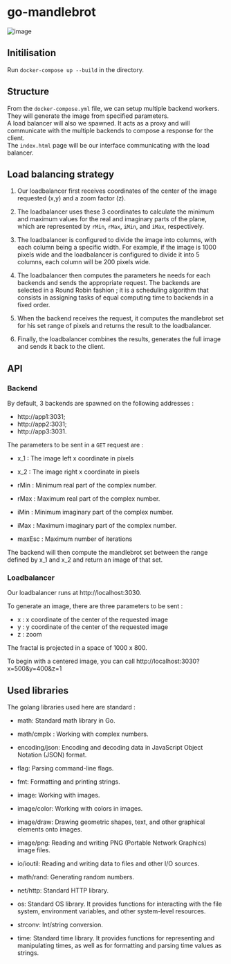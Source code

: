 # go-mandlebrot
![image](https://user-images.githubusercontent.com/35641452/209961306-8b353fef-a0bf-446e-900d-a7040b9e73e1.png)

## Initilisation 
Run `docker-compose up --build` in the directory. 

## Structure
From the `docker-compose.yml` file, we can setup multiple backend workers.  
They will generate the image from specified parameters.   
A load balancer will also we spawned. It acts as a proxy and will communicate with the multiple backends to compose a response for the client.  
The `index.html` page will be our interface communicating with the load balancer. 

## Load balancing strategy 

1. Our loadbalancer first receives coordinates of the center of the image requested (x,y) and a zoom factor (z).   

2. The loadbalancer uses these 3 coordinates to calculate the minimum and maximum values for the real and imaginary parts of the plane, which are represented by `rMin`, `rMax`, `iMin`, and `iMax`, respectively.

3. The loadbalancer is configured to divide the image into columns, with each column being a specific width. For example, if the image is 1000 pixels wide and the loadbalancer is configured to divide it into 5 columns, each column will be 200 pixels wide. 

4. The loadbalancer then computes the parameters he needs for each backends and sends the appropriate request. The backends are selected in a Round Robin fashion ; it is a scheduling algorithm that consists in assigning tasks of equal computing time to backends in a fixed order.   

5. When the backend receives the request, it computes the mandlebrot set for his set range of pixels and returns the result to the loadbalancer. 
6. Finally, the loadbalancer combines the results, generates the full image and sends it back to the client. 

## API
### Backend 

By default, 3 backends are spawned on the following addresses : 
- http://app1:3031;
- http://app2:3031;
- http://app3:3031.
 

The parameters to be sent in a `GET` request are : 
- x_1 : The image left x coordinate in pixels
- x_2 : The image right x coordinate in pixels

- rMin : Minimum real part of the complex number.
- rMax : Maximum real part of the complex number.
- iMin : Minimum imaginary part of the complex number.
- iMax : Maximum imaginary part of the complex number.
- maxEsc : Maximum number of iterations

The backend will then compute the mandlebrot set between the range defined by x_1 and x_2 and return an image of that set.  

### Loadbalancer

Our loadbalancer runs at http://localhost:3030. 

To generate an image, there are three parameters to be sent : 
- x : x coordinate of the center of the requested image
- y : y coordinate of the center of the requested image
- z : zoom

The fractal is projected in a space of 1000 x 800. 

To begin with a centered image, you can call http://localhost:3030?x=500&y=400&z=1



## Used libraries
The golang libraries used here are standard : 
- math: Standard math library in Go. 
- math/cmplx : Working with complex numbers. 

- encoding/json: Encoding and decoding data in JavaScript Object Notation (JSON) format.

- flag: Parsing command-line flags.

- fmt: Formatting and printing strings. 

- image: Working with images. 

- image/color: Working with colors in images.

- image/draw: Drawing geometric shapes, text, and other graphical elements onto images.

- image/png: Reading and writing PNG (Portable Network Graphics) image files.

- io/ioutil: Reading and writing data to files and other I/O sources.

- math/rand: Generating random numbers.

- net/http: Standard HTTP library.
- os: Standard OS library. It provides functions for interacting with the file system, environment variables, and other system-level resources.
- strconv: Int/string conversion. 
- time: Standard time library. It provides functions for representing and manipulating times, as well as for formatting and parsing time values as strings.

